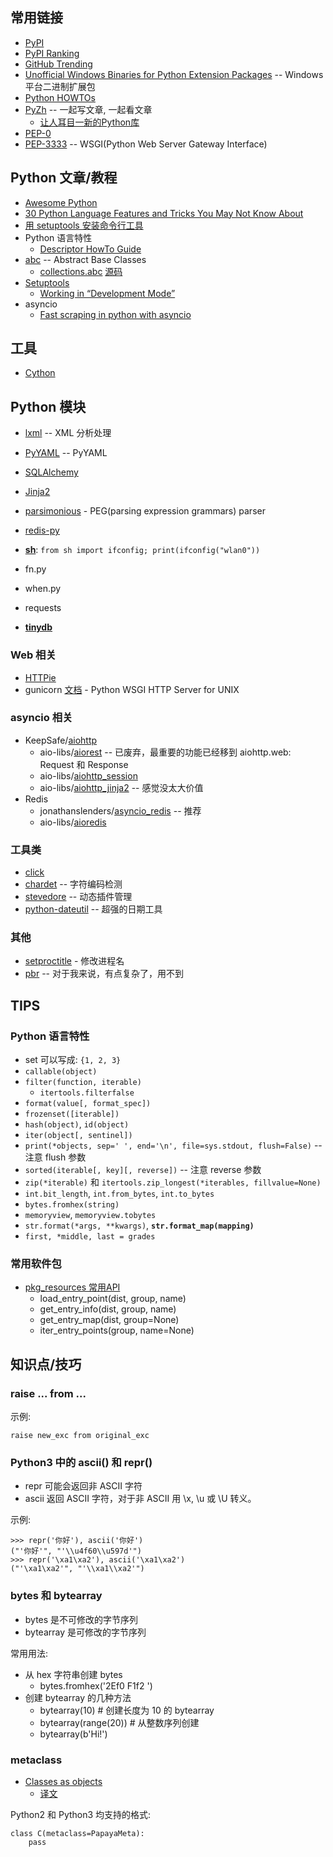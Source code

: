 ## 常用链接

* [PyPI](https://pypi.python.org/pypi)
* [PyPI Ranking](http://pypi-ranking.info/alltime)
* [GitHub Trending](https://github.com/trending?l=python&since=monthly)
* [Unofficial Windows Binaries for Python Extension Packages](http://www.lfd.uci.edu/~gohlke/pythonlibs/) -- Windows 平台二进制扩展包
* [Python HOWTOs](https://docs.python.org/3.4/howto/index.html)
* [PyZh](https://pyzh.readthedocs.org/en/latest/index.html) -- 一起写文章, 一起看文章
  - [让人耳目一新的Python库](https://pyzh.readthedocs.org/en/latest/awesome-python-libraries.html)
* [PEP-0](https://www.python.org/dev/peps/)
* [PEP-3333](https://www.python.org/dev/peps/pep-3333/) -- WSGI(Python Web Server Gateway Interface)

## Python 文章/教程

* [Awesome Python](https://github.com/vinta/awesome-python)
* [30 Python Language Features and Tricks You May Not Know About](http://sahandsaba.com/thirty-python-language-features-and-tricks-you-may-not-know.html)
* [用 setuptools 安装命令行工具](http://click.pocoo.org/4/setuptools/)
* Python 语言特性
  * [Descriptor HowTo Guide](https://docs.python.org/3.4/howto/descriptor.html)
* [abc](https://docs.python.org/3.4/library/abc.html) -- Abstract Base Classes
  * [collections.abc](https://docs.python.org/3.4/library/collections.abc.html#collections-abstract-base-classes) [源码](https://hg.python.org/cpython/file/3.4/Lib/_collections_abc.py)
* [Setuptools](http://pythonhosted.org/setuptools/)
  * [Working in “Development Mode”](https://packaging.python.org/en/latest/distributing.html#working-in-development-mode)
* asyncio
  * [Fast scraping in python with asyncio](http://compiletoi.net/fast-scraping-in-python-with-asyncio.html)

## 工具

* [Cython](http://cython.org/)

## Python 模块

* [lxml](https://pypi.python.org/pypi/lxml/3.4.4) -- XML 分析处理
* [PyYAML](https://pypi.python.org/pypi/PyYAML) -- PyYAML
* [SQLAlchemy](http://www.sqlalchemy.org/)
* [Jinja2](http://jinja.pocoo.org/)
* [parsimonious](https://github.com/erikrose/parsimonious) - PEG(parsing expression grammars) parser
* [redis-py](https://github.com/andymccurdy/redis-py)

* **[sh](http://amoffat.github.io/sh/)**: `from sh import ifconfig; print(ifconfig("wlan0"))`
* fn.py
* when.py
* requests
* **[tinydb](https://github.com/msiemens/tinydb)**

### Web 相关

* [HTTPie](https://github.com/jakubroztocil/httpie)
* gunicorn [文档](http://docs.gunicorn.org/) - Python WSGI HTTP Server for UNIX

### asyncio 相关

* KeepSafe/[aiohttp](https://github.com/KeepSafe/aiohttp)
  * aio-libs/[aiorest](https://github.com/aio-libs/aiorest) -- 已废弃，最重要的功能已经移到 aiohttp.web: Request 和 Response
  * aio-libs/[aiohttp_session](https://github.com/aio-libs/aiohttp_session)
  * aio-libs/[aiohttp_jinja2](https://github.com/aio-libs/aiohttp_jinja2) -- 感觉没太大价值
* Redis
  * jonathanslenders/[asyncio_redis](https://github.com/jonathanslenders/asyncio-redis) -- 推荐
  * aio-libs/[aioredis](https://github.com/aio-libs/aioredis)

### 工具类

* [click](http://click.pocoo.org/)
* [chardet](https://pypi.python.org/pypi/chardet) -- 字符编码检测
* [stevedore](https://github.com/openstack/stevedore) -- 动态插件管理
* [python-dateutil](https://github.com/dateutil/dateutil/) -- 超强的日期工具

### 其他

* [setproctitle](http://pypi.python.org/pypi/setproctitle) - 修改进程名
* [pbr](https://pypi.python.org/pypi/pbr) -- 对于我来说，有点复杂了，用不到

## TIPS

### Python 语言特性

* set 可以写成: `{1, 2, 3}`
* `callable(object)`
* `filter(function, iterable)`
  - `itertools.filterfalse`
* `format(value[, format_spec])`
* `frozenset([iterable])`
* `hash(object)`, `id(object)`
* `iter(object[, sentinel])`
* `print(*objects, sep=' ', end='\n', file=sys.stdout, flush=False)` -- 注意 flush 参数
* `sorted(iterable[, key][, reverse])` -- 注意 reverse 参数
* `zip(*iterable)` 和 `itertools.zip_longest(*iterables, fillvalue=None)`
* `int.bit_length`, `int.from_bytes`, `int.to_bytes`
* `bytes.fromhex(string)`
* `memoryview`, `memoryview.tobytes`
* `str.format(*args, **kwargs)`, **`str.format_map(mapping)`**
* `first, *middle, last = grades`

### 常用软件包

* [pkg_resources 常用API](https://pythonhosted.org/setuptools/pkg_resources.html#convenience-api)
  - load_entry_point(dist, group, name)
  - get_entry_info(dist, group, name)
  - get_entry_map(dist, group=None)
  - iter_entry_points(group, name=None)

## 知识点/技巧


### raise ... from ...

示例:

    raise new_exc from original_exc

### Python3 中的 ascii() 和 repr()

* repr 可能会返回非 ASCII 字符
* ascii 返回 ASCII 字符，对于非 ASCII 用 \x, \u 或 \U 转义。

示例:

    >>> repr('你好'), ascii('你好')
    ("'你好'", "'\\u4f60\\u597d'")
    >>> repr('\xa1\xa2'), ascii('\xa1\xa2')
    ("'\xa1\xa2'", "'\\xa1\\xa2'")

### bytes 和 bytearray

* bytes 是不可修改的字节序列
* bytearray 是可修改的字节序列

常用用法:

* 从 hex 字符串创建 bytes
  - bytes.fromhex('2Ef0 F1f2  ')
* 创建 bytearray 的几种方法
  - bytearray(10)  # 创建长度为 10 的 bytearray
  - bytearray(range(20)) # 从整数序列创建
  - bytearray(b'Hi!')

### metaclass

* [Classes as objects](http://stackoverflow.com/questions/100003/what-is-a-metaclass-in-python#answer-6581949)
  - [译文](http://blog.jobbole.com/21351/)

Python2 和 Python3 均支持的格式:

    class C(metaclass=PapayaMeta):
        pass
